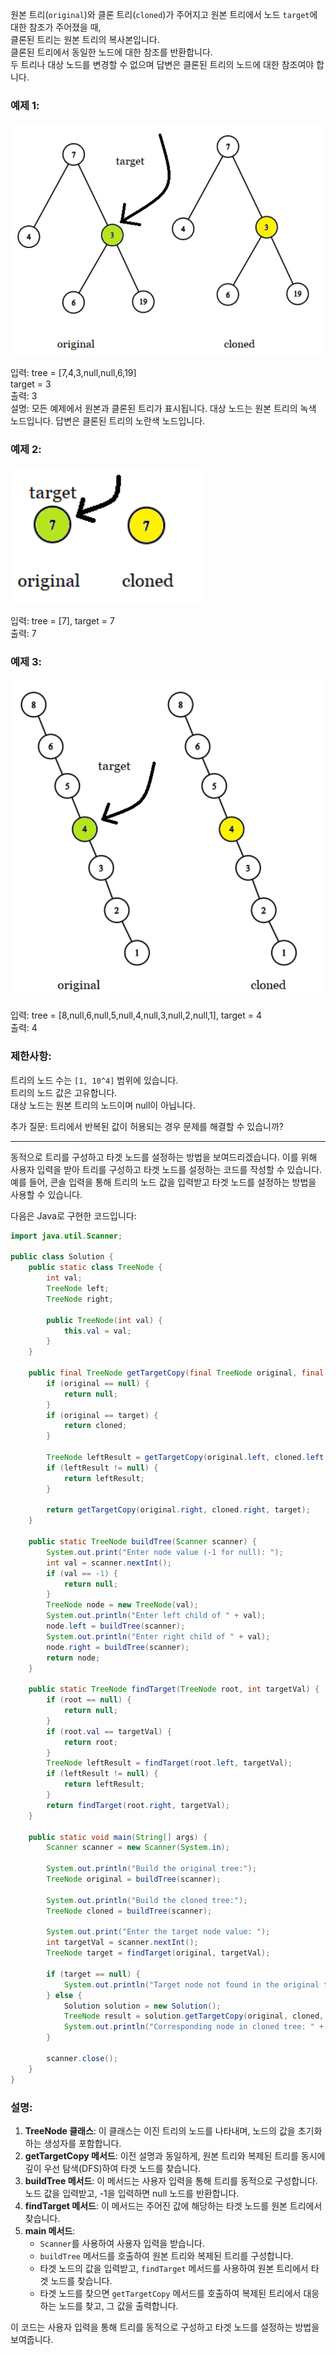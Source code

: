 원본 트리(`original`)와 클론 트리(`cloned`)가 주어지고 원본 트리에서 노드 `target`에 대한 참조가 주어졌을 때,  
클론된 트리는 원본 트리의 복사본입니다.  
클론된 트리에서 동일한 노드에 대한 참조를 반환합니다.  
두 트리나 대상 노드를 변경할 수 없으며 답변은 클론된 트리의 노드에 대한 참조여야 합니다.


### 예제 1:
![img.png](example1.png)

입력: tree = [7,4,3,null,null,6,19]  
target = 3  
출력: 3  
설명: 모든 예제에서 원본과 클론된 트리가 표시됩니다. 대상 노드는 원본 트리의 녹색 노드입니다. 답변은 클론된 트리의 노란색 노드입니다.

### 예제 2:  
![img_1.png](example2.png)

입력: tree = [7], target =  7  
출력: 7

### 예제 3:
![img_2.png](example3.png)

입력: tree = [8,null,6,null,5,null,4,null,3,null,2,null,1], target = 4  
출력: 4


### 제한사항:

트리의 노드 수는 `[1, 10^4]` 범위에 있습니다.  
트리의 노드 값은 고유합니다.  
대상 노드는 원본 트리의 노드이며 null이 아닙니다.  


추가 질문: 트리에서 반복된 값이 허용되는 경우 문제를 해결할 수 있습니까?


---

동적으로 트리를 구성하고 타겟 노드를 설정하는 방법을 보여드리겠습니다. 이를 위해 사용자 입력을 받아 트리를 구성하고 타겟 노드를 설정하는 코드를 작성할 수 있습니다. 예를 들어, 콘솔 입력을 통해 트리의 노드 값을 입력받고 타겟 노드를 설정하는 방법을 사용할 수 있습니다.

다음은 Java로 구현한 코드입니다:

```java
import java.util.Scanner;

public class Solution {
    public static class TreeNode {
        int val;
        TreeNode left;
        TreeNode right;

        public TreeNode(int val) {
            this.val = val;
        }
    }

    public final TreeNode getTargetCopy(final TreeNode original, final TreeNode cloned, final TreeNode target) {
        if (original == null) {
            return null;
        }
        if (original == target) {
            return cloned;
        }

        TreeNode leftResult = getTargetCopy(original.left, cloned.left, target);
        if (leftResult != null) {
            return leftResult;
        }

        return getTargetCopy(original.right, cloned.right, target);
    }

    public static TreeNode buildTree(Scanner scanner) {
        System.out.print("Enter node value (-1 for null): ");
        int val = scanner.nextInt();
        if (val == -1) {
            return null;
        }
        TreeNode node = new TreeNode(val);
        System.out.println("Enter left child of " + val);
        node.left = buildTree(scanner);
        System.out.println("Enter right child of " + val);
        node.right = buildTree(scanner);
        return node;
    }

    public static TreeNode findTarget(TreeNode root, int targetVal) {
        if (root == null) {
            return null;
        }
        if (root.val == targetVal) {
            return root;
        }
        TreeNode leftResult = findTarget(root.left, targetVal);
        if (leftResult != null) {
            return leftResult;
        }
        return findTarget(root.right, targetVal);
    }

    public static void main(String[] args) {
        Scanner scanner = new Scanner(System.in);

        System.out.println("Build the original tree:");
        TreeNode original = buildTree(scanner);

        System.out.println("Build the cloned tree:");
        TreeNode cloned = buildTree(scanner);

        System.out.print("Enter the target node value: ");
        int targetVal = scanner.nextInt();
        TreeNode target = findTarget(original, targetVal);

        if (target == null) {
            System.out.println("Target node not found in the original tree.");
        } else {
            Solution solution = new Solution();
            TreeNode result = solution.getTargetCopy(original, cloned, target);
            System.out.println("Corresponding node in cloned tree: " + result.val);
        }

        scanner.close();
    }
}
```

### 설명:
1. **TreeNode 클래스**: 이 클래스는 이진 트리의 노드를 나타내며, 노드의 값을 초기화하는 생성자를 포함합니다.
2. **getTargetCopy 메서드**: 이전 설명과 동일하게, 원본 트리와 복제된 트리를 동시에 깊이 우선 탐색(DFS)하여 타겟 노드를 찾습니다.
3. **buildTree 메서드**: 이 메서드는 사용자 입력을 통해 트리를 동적으로 구성합니다. 노드 값을 입력받고, -1을 입력하면 null 노드를 반환합니다.
4. **findTarget 메서드**: 이 메서드는 주어진 값에 해당하는 타겟 노드를 원본 트리에서 찾습니다.
5. **main 메서드**:
    - `Scanner`를 사용하여 사용자 입력을 받습니다.
    - `buildTree` 메서드를 호출하여 원본 트리와 복제된 트리를 구성합니다.
    - 타겟 노드의 값을 입력받고, `findTarget` 메서드를 사용하여 원본 트리에서 타겟 노드를 찾습니다.
    - 타겟 노드를 찾으면 `getTargetCopy` 메서드를 호출하여 복제된 트리에서 대응하는 노드를 찾고, 그 값을 출력합니다.

이 코드는 사용자 입력을 통해 트리를 동적으로 구성하고 타겟 노드를 설정하는 방법을 보여줍니다.